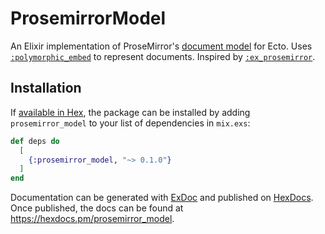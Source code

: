 # ProsemirrorModel

An Elixir implementation of ProseMirror's [document model](https://prosemirror.net/docs/ref/#model) for Ecto.
Uses [`:polymorphic_embed`](https://github.com/mathieuprog/polymorphic_embed) to represent documents.
Inspired by [`:ex_prosemirror`](https://github.com/Omerlo-Technologies/ex_prosemirror).

## Installation

If [available in Hex](https://hex.pm/docs/publish), the package can be installed
by adding `prosemirror_model` to your list of dependencies in `mix.exs`:

```elixir
def deps do
  [
    {:prosemirror_model, "~> 0.1.0"}
  ]
end
```

Documentation can be generated with [ExDoc](https://github.com/elixir-lang/ex_doc)
and published on [HexDocs](https://hexdocs.pm). Once published, the docs can
be found at <https://hexdocs.pm/prosemirror_model>.

